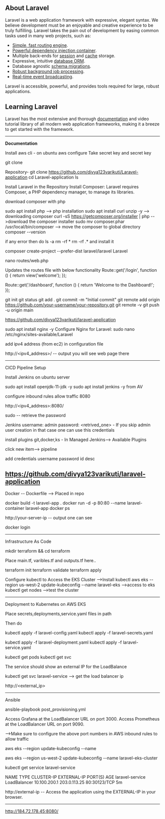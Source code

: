 ## About Laravel

Laravel is a web application framework with expressive, elegant syntax. We believe development must be an enjoyable and creative experience to be truly fulfilling. Laravel takes the pain out of development by easing common tasks used in many web projects, such as:

- [Simple, fast routing engine](https://laravel.com/docs/routing).
- [Powerful dependency injection container](https://laravel.com/docs/container).
- Multiple back-ends for [session](https://laravel.com/docs/session) and [cache](https://laravel.com/docs/cache) storage.
- Expressive, intuitive [database ORM](https://laravel.com/docs/eloquent).
- Database agnostic [schema migrations](https://laravel.com/docs/migrations).
- [Robust background job processing](https://laravel.com/docs/queues).
- [Real-time event broadcasting](https://laravel.com/docs/broadcasting).

Laravel is accessible, powerful, and provides tools required for large, robust applications.

## Learning Laravel

Laravel has the most extensive and thorough [documentation](https://laravel.com/docs) and video tutorial library of all modern web application frameworks, making it a breeze to get started with the framework.

-------------------------------------------------------------------------------------------
**Documentation**

Install aws cli - on ubuntu
aws configure
Take secret key and secret key 

git clone </url>

Repository-
git clone https://github.com/divya123varikuti/Laravel-application
cd Laravel-application
ls

Install Laravel in the Repository
Install Composer:
Laravel requires Composer, a PHP dependency manager, to manage its libraries.

download composer with php

sudo apt install php --> php installation
sudo apt install curl unzip -y --> downloading composer
curl -sS https://getcomposer.org/installer | php -->download the composer installer
sudo mv composer.phar /usr/local/bin/composer --> move the composer to global directory
composer --version

if any error then do 
ls -a 
rm -rf *
rm -rf .*
and install it

composer create-project --prefer-dist laravel/laravel Laravel

nano routes/web.php

Updates the routes file with below functionality
Route::get('/login', function () {
    return view('welcome');
});

Route::get('/dashboard', function () {
    return 'Welcome to the Dashboard!';
});

git init
git status
git add .
git commit -m "Initial commit"
git remote add origin https://github.com/your-username/your-repository.git
git remote -v
git push -u origin main

https://github.com/divya123varikuti/laravel-application

sudo apt install nginx -y
Configure Nginx for Laravel:
sudo nano /etc/nginx/sites-available/Laravel

add ipv4 address (from ec2) in configuration file
 
http://<ipv4_address>/ -- output you will see web page there 

--------------------------------------------------------------------------

CICD Pipeline Setup

Install Jenkins on ubuntu server

sudo apt install openjdk-11-jdk -y
sudo apt install jenkins -y
from AV

configure inbound rules allow traffic 8080

http://<ipv4_address>:8080/

sudo <path> -- retrieve the password

Jenkins username: admin
password: <retrived_one> - If you skip admin user creation in that case one can use this credentials

install plugins git,docker,ks - In Managed Jenkins--> Available Plugins

click new item--> pipeline

add credentials
username 
password 
id
desc

https://github.com/divya123varikuti/laravel-application
----------------------------------------------------------------------------------------------------------------------------------
Docker
-- Dockerfile --> Placed in repo

docker build -t laravel-app .
docker run -d -p 80:80 --name laravel-container laravel-app
docker ps

http://your-server-ip -- output one can see

docker login

---------------------------------------------------------------------------------------------------------------------------------
Infrastructure As Code

mkdir terraform && cd terraform

Place main.tf, varibles.tf and outputs.tf here..

terraform init
terraform validate
terraform apply

Configure kubectl to Access the EKS Cluster -->Install kubectl
aws eks --region us-west-2 update-kubeconfig --name laravel-eks  -->access to eks
kubectl get nodes -->test the cluster

--------------------------------------------------------------------------------------------------
Deployment to Kubernetes on AWS EKS

Place secrets,deployments,service.yaml files in path

Then do

kubectl apply -f laravel-config.yaml
kubectl apply -f laravel-secrets.yaml

kubectl apply -f laravel-deployment.yaml
kubectl apply -f laravel-service.yaml

kubectl get pods
kubectl get svc

The service should show an external IP for the LoadBalance

kubectl get svc laravel-service --> get the load balancer ip

http://<external_ip>

--------------------------------------------------------------------------------------
Ansible

ansible-playbook post_provisioning.yml

Access Grafana at the LoadBalancer URL on port 3000.
Access Prometheus at the LoadBalancer URL on port 9090.

-->Make sure to configure the above port numbers in AWS inbound rules to allow traffic

aws eks --region <region> update-kubeconfig --name <eks-cluster-name>

aws eks --region us-west-2 update-kubeconfig --name laravel-eks-cluster

kubectl get service laravel-service

NAME              TYPE           CLUSTER-IP      EXTERNAL-IP       PORT(S)        AGE
laravel-service   LoadBalancer   10.100.200.1    203.0.113.25      80:30123/TCP   5m

http://external-ip  -- Access the application using the EXTERNAL-IP in your browser.

-------------------------------------------------------------------------------------------------------------------------------------
http://184.72.178.45:8080/



